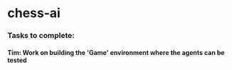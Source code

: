 # chess-ai

### Tasks to complete:

#### Tim: Work on building the 'Game' environment where the agents can be tested
